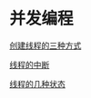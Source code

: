 # 并发编程

[创建线程的三种方式](./subfile/_1创建线程的三种方式.md)

[线程的中断](./subfile/_2线程的中断.md)

[线程的几种状态](./subfile/_3线程的几种状态.md)

